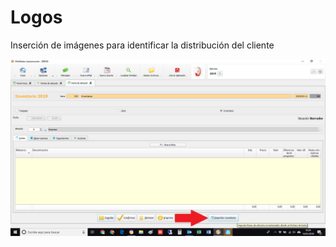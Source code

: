 # Logos

Inserción de imágenes para identificar la distribución del cliente

![](../../../.gitbook/assets/image%20%28386%29.png)

